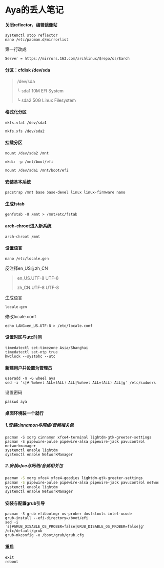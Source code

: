 # Aya的丢人笔记

#### **关闭reflector，编辑镜像站**

```
systemctl stop reflector
nano /etc/pacman.d/mirrorlist
```

第一行改成

```
Server = https://mirrors.163.com/archlinux/$repo/os/$arch
```

#### **分区：cfdisk /dev/sda**

> /dev/sda
>
> └ sda1	10M	EFI System
>
> └ sda2	50G	Linux Filesystem

#### **格式化分区**

```
mkfs.vfat /dev/sda1

mkfs.xfs /dev/sda2
```

#### **挂载分区**

```
mount /dev/sda2 /mnt

mkdir -p /mnt/boot/efi

mount /dev/sda1 /mnt/boot/efi
```

#### **安装基本系统**

```
pacstrap /mnt base base-devel linux linux-firmware nano
```

#### **生成fstab**

```
genfstab -U /mnt > /mnt/etc/fstab
```

#### **arch-chroot进入新系统**

```
arch-chroot /mnt
```

#### **设置语言**

```
nano /etc/locale.gen
```

反注释en_US与zh_CN

> en_US.UTF-8 UTF-8
>
> zh_CN.UTF-8 UTF-8

生成语言

```
locale-gen
```

修改locale.conf

```
echo LANG=en_US.UTF-8 > /etc/locale.conf
```

#### 设置时区与utc时间

```
timedatectl set-timezone Asia/Shanghai
timedatectl set-ntp true
hwclock --systohc --utc
```


#### **新建用户**并设置为管理员

```
useradd -m -G wheel aya
sed -i 's|# %wheel ALL=(ALL) ALL|%wheel ALL=(ALL) ALL|g' /etc/sudoers
```

设置密码

```
passwd aya
```

#### 桌面环境装一个就行

##### 1.安装cinnamon与网络/音频相关包

```
pacman -S xorg cinnamon xfce4-terminal lightdm-gtk-greeter-settings
pacman -S pipewire-pulse pipewire-alsa pipewire-jack pavucontrol networkmanager
systemctl enable lightdm
systemctl enable NetworkManager
```

##### 2.安装xfce与网络/音频相关包

```bash
pacman -S xorg xfce4 xfce4-goodies lightdm-gtk-greeter-settings 
pacman -S pipewire-pulse pipewire-alsa pipewire-jack pavucontrol network-manager-applet
systemctl enable lightdm
systemctl enable NetworkManager
```

#### 安装与配置grub引导

```
pacman -S grub efibootmgr os-prober dosfstools intel-ucode
grub-install --efi-directory=/boot/efi
sed -i 's|#GRUB_DISABLE_OS_PROBER=false|GRUB_DISABLE_OS_PROBER=false|g' /etc/default/grub
grub-mkconfig -o /boot/grub/grub.cfg
```

#### 重启
```
exit
reboot
```
